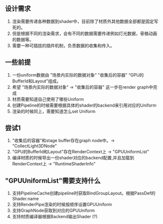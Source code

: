 ## 设计需求
1. 渲染需要传递各种数据到shader中，目前除了材质外其他数据全部都是固定写死的。
2. 但是根据不同的渲染需求，会有不同的数据需要传递例如灯光数据，骨骼动画的数据等。
3. 需要一种可插拔的插件机制，负责数据的收集和传入。

## 一些前提
1. 一份uniform数据由 ”场景内实际的数据对象“  "收集后的容器" “GPU的BufferId和Layout”组成。
2. 希望 ”场景内实际的数据对象“ ->  "收集后的容器" 这一步在render graph中完成
3. 材质需要知道自己使用了哪些Uniform
4. 创建Pipeline的时候需要根据具体的shader的backend来引用对应的Uniform
5. 渲染的时候同上，需要知道怎么set Uniform

## 尝试1
1. "收集后的容器"和stage buffer存在graph node中。-> "CollectLight3DNode"
2. "GPU的BufferId和Layout"存在RenderContext上 -> "GPUUniformList"
3. 编译材质的时候导出一份shader对应的backend配置,并且加载到RenderContext上 -> "RuntimeShaderInfo"


## "GPUUniformList"需要支持什么
1. 支持PipelineCache创建pipeline时获取BindGroupLayout。根据PassDef的Shader.name
2. 支持RenderPipe渲染的时候按顺序设置GPUUniform
3. 支持GraphNode获取到对应的GPUUniform
4. 支持材质编译器根据Backend输出Shader (?)